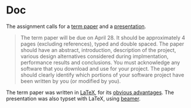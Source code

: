Doc
===

The assignment calls for a [term paper] and a [presentation].

> The term paper will be due on April 28. It should be approximately 4 pages
> (excluding references), typed and double spaced. The paper should have an
> abstract, introduction, description of the project, various design
> alternatives considered during implmentation, performance results and
> conclusions. You must acknowledge any software that you download and use for
> your project. The paper should clearly identify which portions of your
> software project have been written by you (or modified by you).

The term paper was written in [LaTeX], for its [obvious advantages]. The
presentation was also typset with LaTeX, using [beamer].

  [term paper]: report/report.pdf
  [presentation]: presentation/presentation.pdf
  [beamer]: https://bitbucket.org/rivanvx/beamer/wiki/Home
  [LaTeX]: https://www.latex-project.org/
  [obvious advantages]: http://nitens.org/taraborelli/latex
